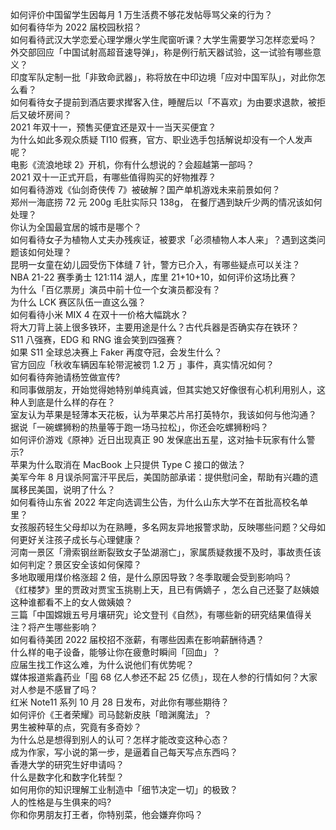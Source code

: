 如何评价中国留学生因每月 1 万生活费不够花发帖辱骂父亲的行为？  
如何看待华为 2022 届校园秋招？  
如何看待武汉大学恋爱心理学爆火学生爬窗听课？大学生需要学习怎样恋爱吗？  
外交部回应「中国试射高超音速导弹」，称是例行航天器试验，这一试验有哪些意义？  
印度军队定制一批「非致命武器」，称将放在中印边境「应对中国军队」，对此你怎么看？  
如何看待女子提前到酒店要求撵客入住，睡醒后以「不喜欢」为由要求退款，被拒后又破坏房间？  
2021 年双十一，预售买便宜还是双十一当天买便宜？  
为什么如此多观众质疑 TI10 假赛，官方、职业选手包括解说却没有一个人发声呢？  
电影《流浪地球 2》开机，你有什么想说的？会超越第一部吗？  
2021 双十一正式开启，有哪些值得购买的好物推荐？  
如何看待游戏《仙剑奇侠传 7》被破解？国产单机游戏未来前景如何？  
郑州一海底捞 72 元 200g 毛肚实际只 138g， 在餐厅遇到缺斤少两的情况该如何处理？  
你认为全国最宜居的城市是哪个？  
如何看待女子为植物人丈夫办残疾证，被要求「必须植物人本人来」？遇到这类问题该如何处理？  
昆明一女童在幼儿园受伤下体缝 7 针，警方已介入，有哪些疑点可以关注？  
NBA 21-22 赛季勇士 121:114 湖人，库里 21+10+10，如何评价这场比赛？  
为什么「百亿票房」演员中前十位一个女演员都没有？  
为什么 LCK 赛区队伍一直这么强？  
如何看待小米 MIX 4 在双十一价格大幅跳水？  
将大刀背上装上很多铁环，主要用途是什么？古代兵器是否确实存在铁环？  
S11 八强赛，EDG 和 RNG 谁会笑到四强赛？  
如果 S11 全球总决赛上 Faker 再度夺冠，会发生什么？  
官方回应「秋收车辆因车轮带泥被罚 1.2 万 」事件，真实情况如何？  
如何看待奔驰请杨笠做宣传?  
和同事做朋友，开始觉得她特别单纯真诚，但其实她又好像很有心机利用别人，这种人到底是什么样的存在？  
室友认为苹果是轻薄本天花板，认为苹果芯片吊打英特尔，我该如何与他沟通？  
据说「一碗螺狮粉的热量等于跑一场马拉松」，你还会吃螺狮粉吗？  
如何评价游戏《原神》近日出现真正 90 发保底出五星，这对抽卡玩家有什么警示?  
苹果为什么取消在 MacBook 上只提供 Type C 接口的做法？  
美军今年 8 月误杀阿富汗平民后，美国防部承诺：提供慰问金，帮助有兴趣的遗属移民美国，说明了什么？  
如何看待山东省 2022 年定向选调生公告，为什么山东大学不在首批高校名单里？  
女孩服药轻生父母却以为在熟睡，多名网友异地报警求助，反映哪些问题？父母如何更好关注孩子成长与心理健康？  
河南一景区「滑索钢丝断裂致女子坠湖溺亡」，家属质疑救援不及时，事故责任该如何判定？景区安全该如何保障？  
多地取暖用煤价格涨超 2 倍，是什么原因导致？冬季取暖会受到影响吗？  
《红楼梦》里的贾政对贾宝玉挑剔上天，且已有俩嫡子 ，怎么自己还娶了赵姨娘这种谁都看不上的女人做姨娘？  
三篇「中国嫦娥五号月壤研究」论文登刊《自然》，有哪些新的研究结果值得关注？将产生哪些影响？  
如何看待美团 2022 届校招不涨薪，有哪些因素在影响薪酬待遇？  
什么样的电子设备，能够让你在疲惫时瞬间「回血」？  
应届生找工作这么难，为什么说他们有优势呢？  
媒体报道紫鑫药业「囤 68 亿人参还不起 25 亿债」，现在人参的行情如何？大家对人参是不感冒了吗？  
红米 Note11 系列 10 月 28 日发布，对此你有哪些期待？  
如何评价《王者荣耀》司马懿新皮肤「暗渊魔法」？  
男生被种草的点，究竟有多奇妙？  
为什么总是想得到别人的认可？怎样才能改变这种心态？  
成为作家，写小说的第一步，是逼着自己每天写点东西吗？  
香港大学的研究生好申请吗？  
什么是数字化和数字化转型？  
如何用你的知识理解工业制造中「细节决定一切」的极致？  
人的性格是与生俱来的吗?  
你和你男朋友打王者，你特别菜，他会嫌弃你吗？  

